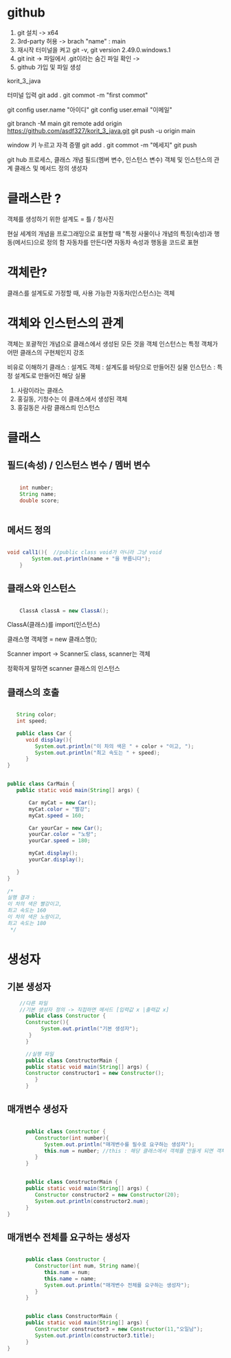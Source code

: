 # github

1. git 설치 -> x64
2. 3rd-party 허용 -> brach "name" : main
3. 재시작 터미널을 켜고 git -v,
   git version 2.49.0.windows.1
3. git init -> 파일에서 .git이라는 숨긴 파일 확인 -> 
4. github 가입 및 파일 생성

korit_3_java

터미널 입력
git add .
git commot -m "first commot"

git config user.name "아이디"
git config user.email "이메일"


git branch -M main
git remote add origin https://github.com/asdf327/korit_3_java.git
git push -u origin main

window 키 누르고 자격 증멸
git add .
git commot -m "메세지"
git push

git hub 프로세스,
클래스 개념
필드(멤버 변수, 인스턴스 변수)
객체 및 인스턴스의 관계
클래스 및 메서드 정의
생성자

# 클래스란 ?

   객체를 생성하기 위한 설계도 = 틀 / 청사진

   현실 세계의 개념을 프로그래밍으로 표현할 때
   "특정 사물이나 개념의 특징(속성)과 행동(메서드)으로 정의 함
   자동차를 만든다면 자동차 속성과 행동을 코드로 표현

# 객체란?
   
   클래스를 설계도로 가정할 때, 사용 가능한 자동차(인스턴스)는 객체

# 객체와 인스턴스의 관계

   객체는 포괄적인 개념으로 클래스에서 생성된 모든 것을 객체
   인스턴스는 특정 객체가 어떤 클래스의 구현체인지 강조

   비유로 이해하기
   클래스 : 설계도
   객체 : 설계도를 바탕으로 만들어진 실물
   인스턴스 : 특정 설계도로 만들어진 해당 실물

   1. 사람이라는 클래스
   2. 홍길동, 기청수는 이 클래스에서 생성된 객체
   3. 홍길동은 사람 클래스릐 인스턴스

# 클래스

## 필드(속성) / 인스턴스 변수 / 멤버 변수

```java

    int number;
    String name;
    double score;
    
```

## 메서드 정의

```java

void call1(){  //public class void가 아니라 그냥 void
        System.out.println(name + "을 부릅니다");
    }

```

## 클래스와 인스턴스

```java

    ClassA classA = new ClassA();

```

   ClassA(클래스)를 import(인스턴스)

   클래스명 객체명 = new 클래스명();

   Scanner import -> Scanner도 class, scanner는 객체

   정확하게 말하면 scanner 클래스의 인스턴스

## 클래스의 호출

```java

   String color;
   int speed;

   public class Car {
      void display(){
         System.out.println("이 차의 색은 " + color + "이고, ");
         System.out.println("최고 속도는 " + speed);
      }
}

```

```java

public class CarMain {
   public static void main(String[] args) {

       Car myCat = new Car();
       myCat.color = "빨강";
       myCat.speed = 160;

       Car yourCar = new Car();
       yourCar.color = "노랑";
       yourCar.speed = 180;

       myCat.display();
       yourCar.display();

   }
}
        
/*
실행 결과 : 
이 차의 색은 빨강이고, 
최고 속도는 160
이 차의 색은 노랑이고, 
최고 속도는 180
 */

```


# 생성자

## 기본 생성자 

```java
    //다른 파일
    //기본 생성자 정의 -> 직접하면 메서드 [입력값 x |출력값 x]
      public class Constructor { 
      Constructor(){
           System.out.println("기본 생성자");
       }
      }
```

```java
      //실행 파일
      public class ConstructorMain {
      public static void main(String[] args) {
      Constructor constructor1 = new Constructor();
         }
      }
```


## 매개변수 생성자

```java

      public class Constructor {
         Constructor(int number){
            System.out.println("매개변수를 필수로 요구하는 생성자");
            this.num = number; //this : 해당 클래스에서 객체를 만들게 되면 객체 이름으로 대체
         }
      }

```

```java

      public class ConstructorMain {
      public static void main(String[] args) {
         Constructor constructor2 = new Constructor(20);
         System.out.println(constructor2.num);
      }
}

```

## 매개변수 전체를 요구하는 생성자

```java

      public class Constructor {
         Constructor(int num, String name){
            this.num = num;
            this.name = name;
            System.out.println("매개변수 전체를 요구하는 생성자");
         }
      }

```

```java

      public class ConstructorMain {
      public static void main(String[] args) {
         Constructor constructor3 = new Constructor(11,"오일남");
         System.out.println(constructor3.title);
      }
}

```